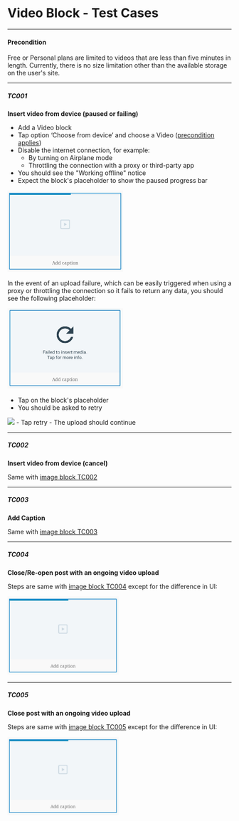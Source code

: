 
# Video Block - Test Cases

--------------------------------------------------------------------------------

#### **Precondition**

Free or Personal plans are limited to videos that are less than five minutes in length. Currently, there is no size limitation other than the available storage on the user's site.

--------------------------------------------------------------------------------

##### TC001

**Insert video from device (paused or failing)**

- Add a Video block
- Tap option ‘Choose from device’ and choose a Video ([precondition applies](#precondition))
- Disable the internet connection, for example:
  - By turning on Airplane mode
  - Throttling the connection with a proxy or third-party app
- You should see the "Working offline" notice
- Expect the block's placeholder to show the paused progress bar
<img src="../../test-cases/resources/../resources/video-upload-progress.jpg" width="260">

In the event of an upload failure, which can be easily triggered when using a proxy or throttling the connection so it fails to return any data, you should see the following placeholder:

<img src="../../test-cases/resources/../resources/video-retry.jpg" width="260">

-   Tap on the block's placeholder
-   You should be asked to retry
<img src="../resources/retry-upload.png" width=250 />
-   Tap retry
-   The upload should continue

--------------------------------------------------------------------------------

##### TC002

**Insert video from device (cancel)**

Same with [image block TC002](https://github.com/wordpress-mobile/test-cases/blob/master/test-cases/gutenberg/image.md#tc002) 

--------------------------------------------------------------------------------

##### TC003

**Add Caption**

Same with [image block TC003](https://github.com/wordpress-mobile/test-cases/blob/master/test-cases/gutenberg/image.md#tc003)

--------------------------------------------------------------------------------

##### TC004

**Close/Re-open post with an ongoing video upload**

Steps are same with [image block TC004](https://github.com/wordpress-mobile/test-cases/blob/master/test-cases/gutenberg/image.md#tc004) except for the difference in UI:

<img src="../resources/video-upload-progress.jpg" width=250 />

--------------------------------------------------------------------------------

##### TC005

**Close post with an ongoing video upload**

Steps are same with [image block TC005](https://github.com/wordpress-mobile/test-cases/blob/master/test-cases/gutenberg/image.md#tc005) except for the difference in UI:

<img src="../resources/video-upload-progress.jpg" width=250 />